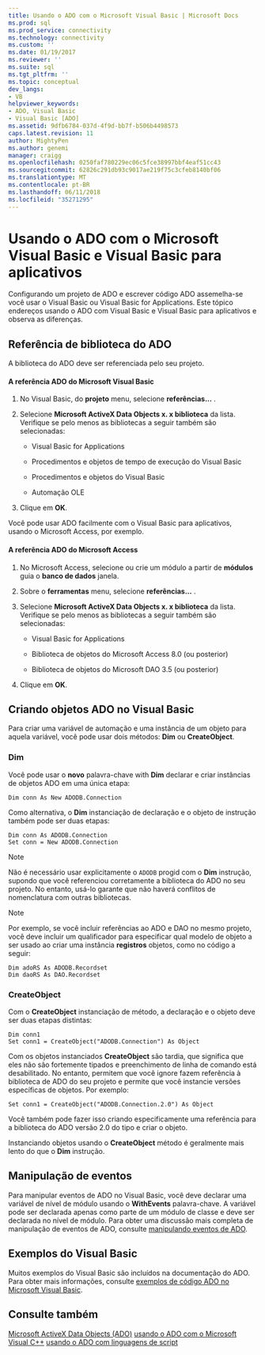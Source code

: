 ```yaml
---
title: Usando o ADO com o Microsoft Visual Basic | Microsoft Docs
ms.prod: sql
ms.prod_service: connectivity
ms.technology: connectivity
ms.custom: ''
ms.date: 01/19/2017
ms.reviewer: ''
ms.suite: sql
ms.tgt_pltfrm: ''
ms.topic: conceptual
dev_langs:
- VB
helpviewer_keywords:
- ADO, Visual Basic
- Visual Basic [ADO]
ms.assetid: 9dfb6784-037d-4f9d-bb7f-b506b4498573
caps.latest.revision: 11
author: MightyPen
ms.author: genemi
manager: craigg
ms.openlocfilehash: 0250faf780229ec06c5fce38997bbf4eaf51cc43
ms.sourcegitcommit: 62826c291db93c9017ae219f75c3cfeb8140bf06
ms.translationtype: MT
ms.contentlocale: pt-BR
ms.lasthandoff: 06/11/2018
ms.locfileid: "35271295"
---
```

# <a name="using-ado-with-microsoft-visual-basic-and-visual-basic-for-applications"></a>Usando o ADO com o Microsoft Visual Basic e Visual Basic para aplicativos
Configurando um projeto de ADO e escrever código ADO assemelha-se você usar o Visual Basic ou Visual Basic for Applications. Este tópico endereços usando o ADO com Visual Basic e Visual Basic para aplicativos e observa as diferenças.

## <a name="referencing-the-ado-library"></a>Referência de biblioteca do ADO
 A biblioteca do ADO deve ser referenciada pelo seu projeto.

#### <a name="to-reference-ado-from-microsoft-visual-basic"></a>A referência ADO do Microsoft Visual Basic

1.  No Visual Basic, do **projeto** menu, selecione **referências...** .

2.  Selecione **Microsoft ActiveX Data Objects x. x biblioteca** da lista. Verifique se pelo menos as bibliotecas a seguir também são selecionadas:

    -   Visual Basic for Applications

    -   Procedimentos e objetos de tempo de execução do Visual Basic

    -   Procedimentos e objetos do Visual Basic

    -   Automação OLE

3.  Clique em **OK**.

 Você pode usar ADO facilmente com o Visual Basic para aplicativos, usando o Microsoft Access, por exemplo.

#### <a name="to-reference-ado-from-microsoft-access"></a>A referência ADO do Microsoft Access

1.  No Microsoft Access, selecione ou crie um módulo a partir de **módulos** guia o **banco de dados** janela.

2.  Sobre o **ferramentas** menu, selecione **referências...** .

3.  Selecione **Microsoft ActiveX Data Objects x. x biblioteca** da lista. Verifique se pelo menos as bibliotecas a seguir também são selecionadas:

    -   Visual Basic for Applications

    -   Biblioteca de objetos do Microsoft Access 8.0 (ou posterior)

    -   Biblioteca de objetos do Microsoft DAO 3.5 (ou posterior)

4.  Clique em **OK**.

## <a name="creating-ado-objects-in-visual-basic"></a>Criando objetos ADO no Visual Basic
 Para criar uma variável de automação e uma instância de um objeto para aquela variável, você pode usar dois métodos: **Dim** ou **CreateObject**.

### <a name="dim"></a>Dim
 Você pode usar o **novo** palavra-chave with **Dim** declarar e criar instâncias de objetos ADO em uma única etapa:

```
Dim conn As New ADODB.Connection
```

 Como alternativa, o **Dim** instanciação de declaração e o objeto de instrução também pode ser duas etapas:

```
Dim conn As ADODB.Connection
Set conn = New ADODB.Connection
```

> [!NOTE]
>  Não é necessário usar explicitamente o `ADODB` progid com o **Dim** instrução, supondo que você referenciou corretamente a biblioteca do ADO no seu projeto. No entanto, usá-lo garante que não haverá conflitos de nomenclatura com outras bibliotecas.

> [!NOTE]
>  Por exemplo, se você incluir referências ao ADO e DAO no mesmo projeto, você deve incluir um qualificador para especificar qual modelo de objeto a ser usado ao criar uma instância **registros** objetos, como no código a seguir:

```
Dim adoRS As ADODB.Recordset
Dim daoRS As DAO.Recordset
```

### <a name="createobject"></a>CreateObject
 Com o **CreateObject** instanciação de método, a declaração e o objeto deve ser duas etapas distintas:

```
Dim conn1
Set conn1 = CreateObject("ADODB.Connection") As Object
```

 Com os objetos instanciados **CreateObject** são tardia, que significa que eles não são fortemente tipados e preenchimento de linha de comando está desabilitado. No entanto, permitem que você ignore fazem referência à biblioteca de ADO do seu projeto e permite que você instancie versões específicas de objetos. Por exemplo:

```
Set conn1 = CreateObject("ADODB.Connection.2.0") As Object
```

 Você também pode fazer isso criando especificamente uma referência para a biblioteca do ADO versão 2.0 do tipo e criar o objeto.

 Instanciando objetos usando o **CreateObject** método é geralmente mais lento do que o **Dim** instrução.

## <a name="handling-events"></a>Manipulação de eventos
 Para manipular eventos de ADO no Visual Basic, você deve declarar uma variável de nível de módulo usando o **WithEvents** palavra-chave. A variável pode ser declarada apenas como parte de um módulo de classe e deve ser declarada no nível de módulo. Para obter uma discussão mais completa de manipulação de eventos de ADO, consulte [manipulando eventos de ADO](../../../ado/guide/data/handling-ado-events.md).

## <a name="visual-basic-examples"></a>Exemplos do Visual Basic
 Muitos exemplos do Visual Basic são incluídos na documentação do ADO. Para obter mais informações, consulte [exemplos de código ADO no Microsoft Visual Basic](../../../ado/reference/ado-api/ado-code-examples-in-visual-basic.md).

## <a name="see-also"></a>Consulte também
 [Microsoft ActiveX Data Objects (ADO)](../../../ado/microsoft-activex-data-objects-ado.md) [usando o ADO com o Microsoft Visual C++](../../../ado/guide/appendixes/using-ado-with-microsoft-visual-c.md) [usando o ADO com linguagens de script](../../../ado/guide/appendixes/using-ado-with-scripting-languages.md)
